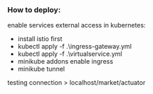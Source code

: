 ### How to deploy:

enable services external access in kubernetes:  
- install istio first
- kubectl apply -f .\ingress-gateway.yml
- kubectl apply -f .\virtualservice.yml
- minikube addons enable ingress
- minikube tunnel

testing connection > localhost/market/actuator